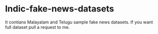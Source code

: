 # Indic-fake-news-datasets
It contians Malayalam and Telugu sample fake news datasets. If you want full dataset pull a request to me.
